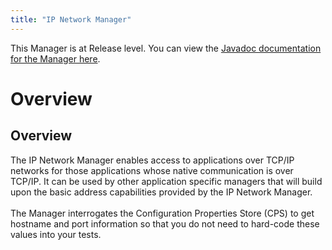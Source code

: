 ```yaml
---
title: "IP Network Manager"
---
```


This Manager is at Release level. You can view the <a href="https://javadoc.galasa.dev/dev/galasa/ipnetwork/package-summary.html" target="_blank" rel="noopener noreferrer">Javadoc documentation for the Manager here</a>.<br>



# <a name="overview"></a>Overview

## Overview
The IP Network Manager enables access to applications over TCP/IP networks for those   applications whose native communication is over TCP/IP. It can be used by other   application specific managers that will build upon the basic address capabilities   provided by the IP Network Manager.  <br><br>  The Manager interrogates the Configuration Properties Store (CPS) to get hostname                    and port information so that you do not need to hard-code these values into your tests.   <br><br>    





